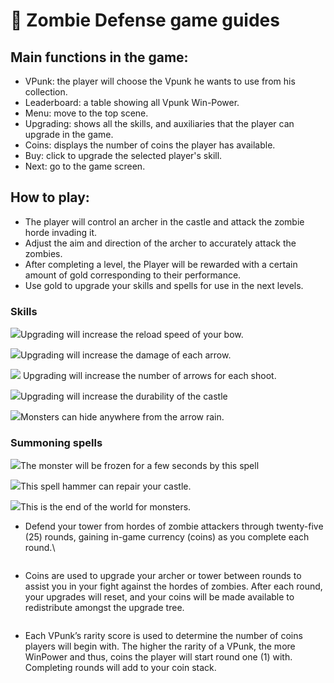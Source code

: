 # 📝 Zombie Defense game guides

## Main functions in the game:

* VPunk: the player will choose the Vpunk he wants to use from his collection.
* Leaderboard: a table showing all Vpunk Win-Power.
* Menu: move to the top scene.
* Upgrading: shows all the skills, and auxiliaries that the player can upgrade in the game.
* Coins: displays the number of coins the player has available.
* Buy: click to upgrade the selected player's skill.
* Next: go to the game screen.

## How to play:

* The player will control an archer in the castle and attack the zombie horde invading it.
* Adjust the aim and direction of the archer to accurately attack the zombies.
* After completing a level, the Player will be rewarded with a certain amount of gold corresponding to their performance.
* Use gold to upgrade your skills and spells for use in the next levels.

### Skills

![](https://lh6.googleusercontent.com/JaRe-UzOzvouPEtJ\_zEoB9XnTEDMxyoV4VL1h5VZj1XdIfYAEv8skkGB14dzsjxVMGFYim\_4vWKlBTgQHarr3KD8ZqQLH9K-rTq\_qNKp1X2XuTljPRngMaHM6NouhpF78Kwxw3fzJkc91W7E6SDbupc)Upgrading will increase the reload speed of your bow.

![](https://lh3.googleusercontent.com/0DyIfRchjHZj7fZT7fNw2gteJ9ZIxK7NQy7YtTz\_GiNT9VXT82YYeiis3Srut0GSKZ8RTicI1jx3yAo1CSpkBVpxZnRYYrjMozFq5a3vvKyQ8H17eJK\_2qSG\_lgqhgu50fe8brmfKcMqKk0uA\_e9WVY)Upgrading will increase the damage of each arrow.

![](https://lh3.googleusercontent.com/WeKuXnUfLOJAqJ2Bl8T85f0k71QrI58-MVKSH\_cjPYqxoDPbTkWobOhl1orkfwAjSvRbzWv9uS6S8lOAo-jQtGYS2lScOIFclV88D96144MqSmVeReIIN0UI6G\_bFYshA0-FSqhJh6laKsLJ0tPIyPU) Upgrading will increase the number of arrows for each shoot.

![](https://lh3.googleusercontent.com/apstUax0DrcDghuAREKujsfCDXOxf4fGcU\_W3iZhGJXq3QOjhe92BgcsRbMWjZy77lwSYZZhOqlmqi-jO9Bfu8WmdXeTL9wyHefMFw8OELTfOr7UBlJ3PLEzX-ZgNXt0\_rxFNW44iEmjdhhA1zF\_RYs)Upgrading will increase the durability of the castle

![](https://lh5.googleusercontent.com/ya7dQIBPXvXSNXKDMXoqO7LMFMbzF7NA0jc3y8atzg11eRfs1ThIVjymbWksS8NdAgWzodLZMD1qbE0tmewhaoZs1xERLBowD4ukkJsAKsia113c6WQmiq3oYCPcIs5ay6pAZD1Fy-vhQrfsbigW9uw)Monsters can hide anywhere from the arrow rain.

### Summoning spells

![](https://lh6.googleusercontent.com/u8noVcSsJHSN1jOmDPLSYfZvaIM2-NRFGMIX8hSOIQ68Pfd-sYpbix-bI8EQrrdoNVB18AvgUhWXwHfocWcjKBrgao7v9GeTgP9zmi-TN7dGjnRmgWVYxtfZwgCPZD4ojNaHYksiWmR0\_264E35zGJY)The monster will be frozen for a few seconds by this spell

![](https://lh4.googleusercontent.com/tz9mbjrgaBK7A1fFkzyHOK-\_bn-c3lROkjd4itsQBYhi5cm3XIHV-WokMwVUCMQIVrbGINiozHvND2gtnK458umxk0U3PD0s2dqdLxhS6k4reKXIp2UseqHvSXdEhsbedDoZnuGdNi064g4fQJZ40FE)This spell hammer can repair your castle.

![](https://lh3.googleusercontent.com/ehbCu2RUEezIsthchFvRBQpl2VBPs8UfUmLpozF1NWPHg6qVmgiXYRTbuuenhfPtQhZElGThLCOCaYnngiTbho0QuX-y9-W0is2GphWVZ9TlTwcqGq9KzJ5C-GSPbHJn4o1Y2pd3uOHqVw9HNQGoknA)This is the end of the world for monsters.

* Defend your tower from hordes of zombie attackers through twenty-five (25) rounds, gaining in-game currency (coins) as you complete each round.\


<figure><img src="https://lh4.googleusercontent.com/42T-RuaaeaAKaaeZf5BH5QELSCc0vULpowjz_JmFVy68XwRJcKCWMtv0Wy-w17LHfOh6_3KdBtlqP6LFXbVivNyTxvmFrczAlo6cRx_Vb41XiYBSAHjY6W9a0TPe9Z0Ef0A-pPLrI8ZrimMV90_dF_0" alt=""><figcaption></figcaption></figure>

* Coins are used to upgrade your archer or tower between rounds to assist you in your fight against the hordes of zombies. After each round, your upgrades will reset, and your coins will be made available to redistribute amongst the upgrade tree.

<figure><img src="https://lh4.googleusercontent.com/vlkpmDU82vvDe0GPtA_JjP7QZm1tkhTWj7GiiR1tr3cuxFSps62DjJUcgrUzXL3LrJVueGp4E966uAulZ8KbpqfgH3sva9qiqUXpdHkxYqlGo8xpKyKWJOOsIuNfzFYvvuGHxiQxWgv0M9CMXQBxcew" alt=""><figcaption></figcaption></figure>

* Each VPunk’s rarity score is used to determine the number of coins players will begin with. The higher the rarity of a VPunk, the more WinPower and thus, coins the player will start round one (1) with. Completing rounds will add to your coin stack.

<figure><img src="https://lh4.googleusercontent.com/s3EnnNz6p4L61a6JIwUIhRBkTBWdmQeZAWD3P0bmTH-PTcRuJAZaSPIzZo4d20z2g-lrPWr4-v26QHFEqtH9Ur2kw8wSfUd1HK4wiuW-dLFP9AoKCDJhz2XJ5Z6Bg32KF2HOeSOET8ZEymXFlRoi-MI" alt=""><figcaption></figcaption></figure>
